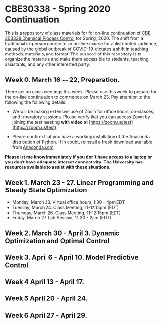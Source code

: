 # CBE30338 - Spring 2020 Continuation

This is a repository of class materials for for on-line continuation of [CBE 303338 Chemical Process Control](http://jckantor.github.io/CBE30338/) for Spring, 2020. The shift from a traditional in-person course to an on-line course for a distributed audience, caused by the global outbreak of COVID-19, dictates a shift in teaching methods, materials, and format. The purpose of this repository is to organize the materials and make them accessible to students, teaching assistants, and any other interested party. 

## Week 0.  March 16 -- 22, Preparation.

There are no class meetings this week. Please use this week to prepare for the on-line continuation to commence on March 23. Pay attention to the following the following details:

* We will be making extensive use of Zoom for office hours, on-classes, and laboratory sessions. Please verify that you can access Zoom by joining the test meeting **with video** at [https://zoom.us/test](https://zoom.us/test). 

* Please confirm that you have a working installation of the Anaconda distribution of Python. If in doubt, reinstall a fresh download available from [Anaconda.com](https://www.anaconda.com/).

**Please let me know immediately if you don't have access to a laptop or you don't have adequate internet connectivity. The University has resources available to assist with these situations.**

## Week 1. March 23 - 27. Linear Programming and Steady State Optimization

* Monday, March 23. Virtual office hours, 1:30 - 4pm EDT
* Tuesday, March 24. Class Meeting, 11-12:15pm (EDT)
* Thursday, March 26. Class Meeting, 11-12:15pm (EDT)
* Friday, March 27. Lab Session, 11:30 - 2pm (EDT)

## Week 2. March 30 - April 3. Dynamic Optimization and Optimal Control


## Week 3. April 6 - April 10. Model Predictive Control


## Week 4 April 13 - April 17. 


## Week 5 April 20 - April 24.


## Week 6 April 27 - April 29. 

